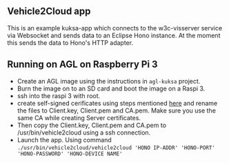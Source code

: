 ## Vehicle2Cloud app

This is an example kuksa-app which connects to the w3c-visserver service via Websocket and sends data to an Eclipse Hono instance. At the moment this sends the data to Hono's HTTP adapter.

## Running on AGL on Raspberry Pi 3

* Create an AGL image using the instructions in `agl-kuksa` project.
* Burn the image on to an SD card and boot the image on a Raspi 3.
* ssh into the raspi 3 with root.
* create self-signed cerificates using steps mentioned [here](https://kb.op5.com/pages/viewpage.action?pageId=19073746#sthash.GHsaFkZe.dpbs) and rename the files to Client.key, Client.pem and CA.pem. Make sure you use the same CA while creating Server certificates.
* Then copy the Client.key, Client.pem and CA.pem to /usr/bin/vehicle2cloud using a ssh connection.
* Launch the app. Using command `./usr/bin/vehicle2cloud/vehicle2cloud 'HONO IP-ADDR' 'HONO-PORT' 'HONO-PASSWORD' 'HONO-DEVICE NAME'`


